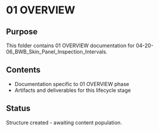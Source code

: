 # 01 OVERVIEW

## Purpose
This folder contains 01 OVERVIEW documentation for 04-20-06_BWB_Skin_Panel_Inspection_Intervals.

## Contents
- Documentation specific to 01 OVERVIEW phase
- Artifacts and deliverables for this lifecycle stage

## Status
Structure created - awaiting content population.

